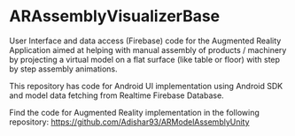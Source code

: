 # ARAssemblyVisualizerBase
User Interface and data access (Firebase) code for the Augmented Reality Application aimed at helping with manual assembly of 
products / machinery by projecting a virtual model on a flat surface 
(like table or floor) with step by step assembly animations.

This repository has code for Android UI implementation using Android SDK and model data fetching from Realtime Firebase Database.

Find the code for Augmented Reality implementation in the following repository:
https://github.com/Adishar93/ARModelAssemblyUnity

